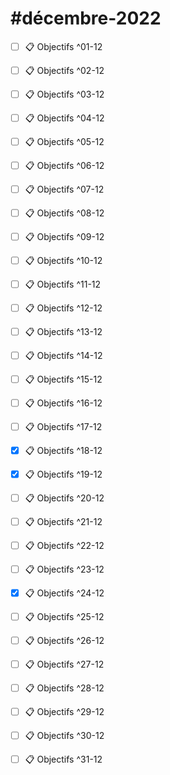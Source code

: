 # #décembre-2022
- [ ] 📋 Objectifs ^01-12
- [ ] 📋 Objectifs ^02-12
- [ ] 📋 Objectifs ^03-12
- [ ] 📋 Objectifs ^04-12
- [ ] 📋 Objectifs ^05-12
- [ ] 📋 Objectifs ^06-12
- [ ] 📋 Objectifs ^07-12
- [ ] 📋 Objectifs ^08-12
- [ ] 📋 Objectifs ^09-12
- [ ] 📋 Objectifs ^10-12
- [ ] 📋 Objectifs ^11-12
- [ ] 📋 Objectifs ^12-12
- [ ] 📋 Objectifs ^13-12
- [ ] 📋 Objectifs ^14-12
- [ ] 📋 Objectifs ^15-12
- [ ] 📋 Objectifs ^16-12
- [ ] 📋 Objectifs ^17-12
- [x] 📋 Objectifs ^18-12
- [x] 📋 Objectifs ^19-12
- [ ] 📋 Objectifs ^20-12
- [ ] 📋 Objectifs ^21-12
- [ ] 📋 Objectifs ^22-12
- [ ] 📋 Objectifs ^23-12
- [x] 📋 Objectifs ^24-12
- [ ] 📋 Objectifs ^25-12
- [ ] 📋 Objectifs ^26-12
- [ ] 📋 Objectifs ^27-12
- [ ] 📋 Objectifs ^28-12
- [ ] 📋 Objectifs ^29-12
- [ ] 📋 Objectifs ^30-12
- [ ] 📋 Objectifs ^31-12

